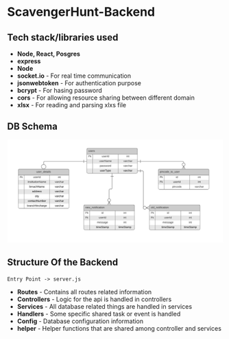 # ScavengerHunt-Backend

## Tech stack/libraries used
* **Node, React, Posgres**
* **express**
* **Node**
* **socket.io** - For real time communication 
* **jsonwebtoken** - For authentication purpose
* **bcrypt** - For hasing password
* **cors** - For allowing resource sharing between different domain
* **xlsx** - For reading and parsing xlxs file

## DB Schema
<img src="https://github.com/biswajit-debnath/ScavengerHunt-Backend/blob/main/mockups/db_schema.PNG"/>

## Structure Of the Backend
`Entry Point -> server.js`   
* **Routes** - Contains all routes related information
* **Controllers** - Logic for the api is handled in controllers
* **Services** - All database related things are handled in services
* **Handlers** - Some specific shared task or event is handled
* **Config** - Database configuration information
* **helper** - Helper functions that are shared among controller and services



